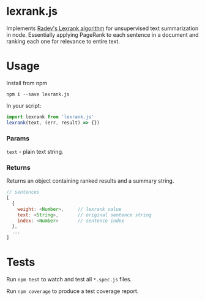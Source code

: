 # lexrank.js

Implements [Radev's Lexrank algorithm](http://www.jair.org/papers/paper1523.html) for unsupervised text summarization in node. Essentially applying PageRank to each sentence in a document and ranking each one for relevance to entire text.

# Usage

Install from npm

```
npm i --save lexrank.js
```

In your script:

```js
import lexrank from 'lexrank.js'
lexrank(text, (err, result) => {})
```

### Params

`text` - plain text string.

### Returns

Returns an object containing ranked results and a summary string.

```js
// sentences
[
  {
    weight: <Number>,     // lexrank value
    text: <String>,       // original sentence string
    index: <Number>       // sentence index
  },
  ...
]
```

# Tests

Run `npm test` to watch and test all `*.spec.js` files.

Run `npm coverage` to produce a test coverage report.

